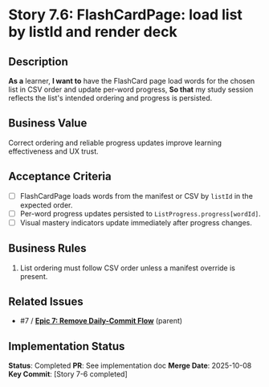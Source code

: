 # Story 7.6: FlashCardPage: load list by listId and render deck

## Description

**As a** learner,
**I want to** have the FlashCard page load words for the chosen list in CSV order and update per-word progress,
**So that** my study session reflects the list's intended ordering and progress is persisted.

## Business Value

Correct ordering and reliable progress updates improve learning effectiveness and UX trust.

## Acceptance Criteria

- [ ] FlashCardPage loads words from the manifest or CSV by `listId` in the expected order.
- [ ] Per-word progress updates persisted to `ListProgress.progress[wordId]`.
- [ ] Visual mastery indicators update immediately after progress changes.

## Business Rules

1. List ordering must follow CSV order unless a manifest override is present.

## Related Issues

- #7 / [**Epic 7: Remove Daily-Commit Flow**](./README.md) (parent)

## Implementation Status

**Status**: Completed
**PR**: See implementation doc
**Merge Date**: 2025-10-08
**Key Commit**: [Story 7-6 completed]
